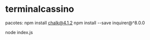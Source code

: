 # terminalcassino

pacotes:
npm install chalk@4.1.2 
npm install --save inquirer@^8.0.0

node index.js

